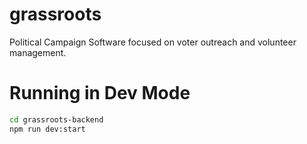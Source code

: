 # grassroots
Political Campaign Software focused on voter outreach and volunteer management.

# Running in Dev Mode

```sh
cd grassroots-backend
npm run dev:start
```